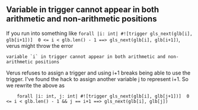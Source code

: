 ## Variable in trigger cannot appear in both arithmetic and non-arithmetic positions

If you run into something like `forall |i: int| #![trigger gls_next(glb[i], glb[i+1])]  0 <= i < glb.len() - 1 ==> gls_next(glb[i], glb[i+1])`, verus might throw the error 

```
variable `i` in trigger cannot appear in both arithmetic and non-arithmetic positions
```

Verus refuses to assign a trigger and using i+1 breaks being able to use the trigger. I've found the hack to assign another variable j to represent i+1. So we rewrite the above as 

```
    forall |i: int, j: int| #![trigger gls_next(glb[i], glb[j+1])]  0 <= i < glb.len() - 1 && j == i+1 ==> gls_next(glb[i], glb[j])
```

